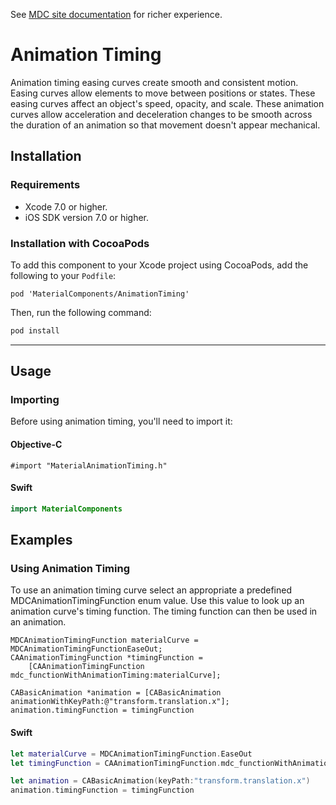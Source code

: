 <!--{% if site.link_to_site == "true" %}-->
See <a href="https://material-ext.appspot.com/mdc-ios-preview/components/AnimationTiming/">MDC site documentation</a> for richer experience.
<!--{% else %}See <a href="https://github.com/google/material-components-ios/tree/develop/components/AnimationTiming">GitHub</a> for README documentation.{% endif %}-->

# Animation Timing

Animation timing easing curves create smooth and consistent motion. Easing curves allow elements to
move between positions or states. These easing curves affect an object's speed, opacity, and scale.
These animation curves allow acceleration and deceleration changes to be smooth across the duration
of an animation so that movement doesn't appear mechanical.

## Installation

### Requirements

- Xcode 7.0 or higher.
- iOS SDK version 7.0 or higher.

### Installation with CocoaPods

To add this component to your Xcode project using CocoaPods, add the following to your `Podfile`:

~~~
pod 'MaterialComponents/AnimationTiming'
~~~

Then, run the following command:

~~~ bash
pod install
~~~

- - -

## Usage

### Importing

Before using animation timing, you'll need to import it:

#### Objective-C

~~~ objc
#import "MaterialAnimationTiming.h"
~~~

#### Swift

~~~ swift
import MaterialComponents
~~~

## Examples

### Using Animation Timing

To use an animation timing curve select an appropriate a predefined MDCAnimationTimingFunction enum
value. Use this value to look up an animation curve's timing function. The timing function can then
be used in an animation.

~~~ objc
MDCAnimationTimingFunction materialCurve = MDCAnimationTimingFunctionEaseOut;
CAAnimationTimingFunction *timingFunction =
    [CAAnimationTimingFunction mdc_functionWithAnimationTiming:materialCurve];

CABasicAnimation *animation = [CABasicAnimation animationWithKeyPath:@"transform.translation.x"];
animation.timingFunction = timingFunction
~~~

#### Swift

~~~ swift
let materialCurve = MDCAnimationTimingFunction.EaseOut
let timingFunction = CAAnimationTimingFunction.mdc_functionWithAnimationTiming(materialCurve)

let animation = CABasicAnimation(keyPath:"transform.translation.x")
animation.timingFunction = timingFunction
~~~
